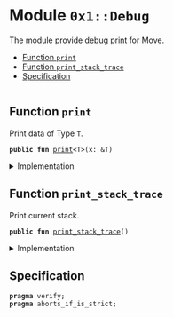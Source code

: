 
<a name="0x1_Debug"></a>

# Module `0x1::Debug`

The module provide debug print for Move.


-  [Function `print`](#0x1_Debug_print)
-  [Function `print_stack_trace`](#0x1_Debug_print_stack_trace)
-  [Specification](#@Specification_0)


<pre><code></code></pre>



<a name="0x1_Debug_print"></a>

## Function `print`

Print data of Type <code>T</code>.


<pre><code><b>public</b> <b>fun</b> <a href="Debug.md#0x1_Debug_print">print</a>&lt;T&gt;(x: &T)
</code></pre>



<details>
<summary>Implementation</summary>


<pre><code><b>native</b> <b>public</b> <b>fun</b> <a href="Debug.md#0x1_Debug_print">print</a>&lt;T: store&gt;(x: &T);
</code></pre>



</details>

<a name="0x1_Debug_print_stack_trace"></a>

## Function `print_stack_trace`

Print current stack.


<pre><code><b>public</b> <b>fun</b> <a href="Debug.md#0x1_Debug_print_stack_trace">print_stack_trace</a>()
</code></pre>



<details>
<summary>Implementation</summary>


<pre><code><b>native</b> <b>public</b> <b>fun</b> <a href="Debug.md#0x1_Debug_print_stack_trace">print_stack_trace</a>();
</code></pre>



</details>

<a name="@Specification_0"></a>

## Specification



<pre><code><b>pragma</b> verify;
<b>pragma</b> aborts_if_is_strict;
</code></pre>
